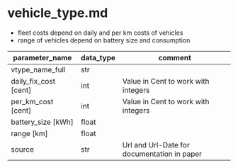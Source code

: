 # vehicle_type.md
* fleet costs depend on daily and per km costs of vehicles
* range of vehicles depend on battery size and consumption

parameter_name | data_type | comment
-- | -- | --
vtype_name_full | str | 
daily_fix_cost [cent] | int | Value in Cent to work with integers
per_km_cost [cent] | int | Value in Cent to work with integers
battery_size [kWh] | float | 
range [km] | float | 
source | str | Url and Url-Date for documentation in paper
